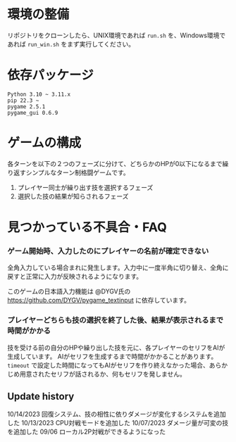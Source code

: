# 環境の整備
リポジトリをクローンしたら、UNIX環境であれば `run.sh` を、Windows環境であれば `run_win.sh` をまず実行してください。

# 依存パッケージ
```
Python 3.10 ~ 3.11.x
pip 22.3 ~
pygame 2.5.1
pygame_gui 0.6.9
```

# ゲームの構成
各ターンを以下の２つのフェーズに分けて、どちらかのHPが0以下になるまで繰り返すシンプルなターン制格闘ゲームです。
1. プレイヤー同士が繰り出す技を選択するフェーズ
2. 選択した技の結果が知らされるフェーズ

# 見つかっている不具合・FAQ
### ゲーム開始時、入力したのにプレイヤーの名前が確定できない
全角入力している場合まれに発生します。入力中に一度半角に切り替え、全角に戻すと正常に入力が反映されるようになります。

このゲームの日本語入力機能は @DYGV氏の https://github.com/DYGV/pygame_textinput に依存しています。

### プレイヤーどちらも技の選択を終了した後、結果が表示されるまで時間がかかる
技を受ける前の自分のHPや繰り出した技を元に、各プレイヤーのセリフをAIが生成しています。
AIがセリフを生成するまで時間がかかることがあります。
`timeout` で設定した時間になってもAIがセリフを作り終えなかった場合、あらかじめ用意されたセリフが話されるか、何もセリフを発しません。

## Update history

10/14/2023 回復システム、技の相性に依りダメージが変化するシステムを追加した
10/13/2023 CPU対戦モードを追加した
10/07/2023 ダメージ量が可変の技を追加した
09/06 ローカル2P対戦ができるようになった